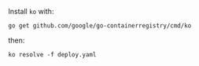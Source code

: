 
Install `ko` with:

```
go get github.com/google/go-containerregistry/cmd/ko
```

then:

```
ko resolve -f deploy.yaml
```
